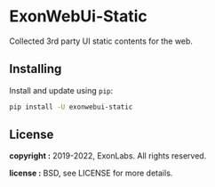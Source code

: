# ExonWebUi-Static #

Collected 3rd party UI static contents for the web.


## Installing ##

Install and update using `pip`:

```bash
pip install -U exonwebui-static
```

## License ##

**copyright :**  2019-2022, ExonLabs. All rights reserved.

**license :**  BSD, see LICENSE for more details.
